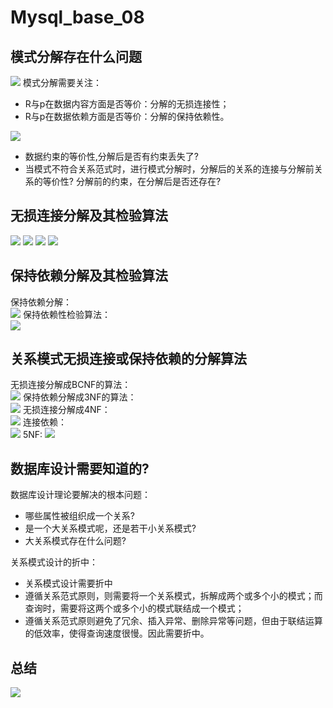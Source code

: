 # Mysql_base_08

## 模式分解存在什么问题
![](https://raw.githubusercontent.com/QizhengZou/Drawing_bed/main/20211113100944.png)
模式分解需要关注：   
- R与p在数据内容方面是否等价：分解的无损连接性；
- R与p在数据依赖方面是否等价：分解的保持依赖性。

![](https://raw.githubusercontent.com/QizhengZou/Drawing_bed/main/20211113101137.png)
- 数据约束的等价性,分解后是否有约束丢失了?
- 当模式不符合关系范式时，进行模式分解时，分解后的关系的连接与分解前关系的等价性? 分解前的约束，在分解后是否还存在?


## 无损连接分解及其检验算法
![](https://raw.githubusercontent.com/QizhengZou/Drawing_bed/main/20211113101525.png)
![](https://raw.githubusercontent.com/QizhengZou/Drawing_bed/main/20211113101600.png)
![](https://raw.githubusercontent.com/QizhengZou/Drawing_bed/main/20211113101714.png)
![](https://raw.githubusercontent.com/QizhengZou/Drawing_bed/main/20211113101742.png)
## 保持依赖分解及其检验算法
保持依赖分解：   
![](https://raw.githubusercontent.com/QizhengZou/Drawing_bed/main/20211113101841.png)
保持依赖性检验算法：   
![](https://raw.githubusercontent.com/QizhengZou/Drawing_bed/main/20211113105344.png)
## 关系模式无损连接或保持依赖的分解算法
无损连接分解成BCNF的算法：   
![](https://raw.githubusercontent.com/QizhengZou/Drawing_bed/main/20211113105507.png)
保持依赖分解成3NF的算法：   
![](https://raw.githubusercontent.com/QizhengZou/Drawing_bed/main/20211113105712.png)
无损连接分解成4NF：   
![](https://raw.githubusercontent.com/QizhengZou/Drawing_bed/main/20211113110538.png)
连接依赖：   
![](https://raw.githubusercontent.com/QizhengZou/Drawing_bed/main/20211113110804.png)
5NF:
![](https://raw.githubusercontent.com/QizhengZou/Drawing_bed/main/20211113110849.png)
## 数据库设计需要知道的?
数据库设计理论要解决的根本问题：   
- 哪些属性被组织成一个关系?
- 是一个大关系模式呢，还是若干小关系模式?
- 大关系模式存在什么问题?

关系模式设计的折中：   
- 关系模式设计需要折中
- 遵循关系范式原则，则需要将一个关系模式，拆解成两个或多个小的模式；而查询时，需要将这两个或多个小的模式联结成一个模式；
- 遵循关系范式原则避免了冗余、插入异常、删除异常等问题，但由于联结运算的低效率，使得查询速度很慢。因此需要折中。
## 总结
![](https://raw.githubusercontent.com/QizhengZou/Drawing_bed/main/20211113111108.png)



